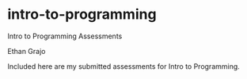 # intro-to-programming
 Intro to Programming Assessments
 
 Ethan Grajo

 Included here are my submitted assessments for Intro to Programming.
